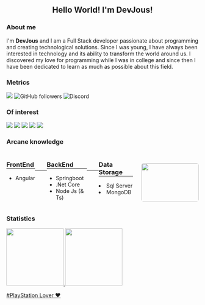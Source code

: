 <!--## Hola, soy <a href="https://github.com/Josix5" target="_blank">Josix</a>!-->
## <center>Hello World! I'm DevJous!</center>


### About me

<p>
  I'm <b>DevJous</b> and I am a Full Stack developer passionate about programming and creating technological solutions. Since I was young, I have always been interested in technology and its ability to transform the world around us. I discovered my love for programming while I was in college and since then I have been dedicated to learn as much as possible about this field.
</p>

### Metrics

![](https://komarev.com/ghpvc/?username=DevJous&color=green)
![GitHub followers](https://img.shields.io/github/followers/DevJous)
![Discord](https://img.shields.io/discord/732624758633529415)

### Of interest

[![](https://img.shields.io/badge/github-lightgray?style=for-the-badge&logo=github)](https://github.com/DevJous)
[![](https://img.shields.io/badge/gitlab-yellow?style=for-the-badge&logo=gitlab)](https://gitlab.com/josix5)
[![](https://img.shields.io/badge/twitter-9cf?style=for-the-badge&logo=twitter)](https://twitter.com/JosixFr)
[![](https://img.shields.io/badge/website-red?style=for-the-badge&logo=webstorm)](about:blank)
[![](https://img.shields.io/badge/linkedin-blue?style=for-the-badge&logo=linkedin)](https://www.linkedin.com/in/jos%C3%A9-franco-b832a9290/)
<!--[![](https://img.shields.io/badge/website-red?style=for-the-badge&logo=webstorm)](https://josix5.github.io)-->

### Arcane knowledge

<div align="start" style="display: flex;">
    <div>
        <h3 style="border-bottom-style:solid; border-width:1px;">FrontEnd</h3>
        <ul>
          <li>Angular</li>
        </ul>
    </div>
    <span  style="width:7%; border-bottom-style:solid; border-width:1px; height: 49px;"></span>
    <div>
        <h3 style="border-bottom-style:solid; border-width:1px;">BackEnd</h3>
        <ul>
          <li>Springboot</li>
          <li>.Net Core</li>
          <li>Node Js (& Ts)</li>
        </ul>
    </div>
    <span  style="width:7%; border-bottom-style:solid; border-width:1px; height: 49px;"></span>
    <div>
        <h3 style="border-bottom-style:solid; border-width:1px;">Data Storage</h3>
        <li>Sql Server</li>
        <li>MongoDB</li>
    </div>
    <span style="width: 5%"></span>
    <img src="https://raw.githubusercontent.com/gist/vininjr/d29bb07bdadb41e4b0923bc8fa748b1a/raw/88f20c9d749d756be63f22b09f3c4ac570bc5101/programming.gif" style="width:150px; height: 100px; border-radius: 5px; margin-top: 6%">
</div>


### Statistics
<div align="start" style="display: flex;">
  <a href="https://github.com/devjous">
  <img height="150em" src="https://github-readme-stats.vercel.app/api?username=devjous&show_icons=true&theme=react&include_all_commits=true&count_private=true"/>
  <img height="150em" src="https://github-readme-stats.vercel.app/api/top-langs/?username=devjous&layout=compact&langs_count=7&theme=react"/>
</div>



#PlayStation Lover ❤️
<!--
CREACION DE ICONOGRAFIA A ENLACES

Creación de bloques de colores (escudos/shields): https://shields.io
Lista de todos los iconos simples (Formato SVG Vectorial): https://simpleicons.org/
Lista de iconos simples soportados por GitHub: https://github.com/simple-icons/simple-icons/blob/develop/slugs.md
-->
